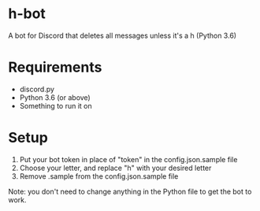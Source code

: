 # h-bot
A bot for Discord that deletes all messages unless it's a h (Python 3.6)

# Requirements

* discord.py
* Python 3.6 (or above)
* Something to run it on

# Setup

1. Put your bot token in place of "token" in the config.json.sample file
2. Choose your letter, and replace "h" with your desired letter
3. Remove .sample from the config.json.sample file

Note: you don't need to change anything in the Python file to get the bot to work. 
